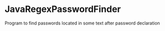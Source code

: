 # JavaRegexPasswordFinder
Program to find passwords located in some text after password declaration
